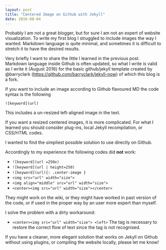 ```yaml
---
layout: post
title: "Centered Image on Github with Jekyll"
date: 2016-08-04
---
```


Probably I am not a great blogger, but for sure I am not an expert of website visualization.
To write my first blog I struggled to include images the way I wanted. Markdown language is quite minimal, and sometimes it is difficult to stretch it to have the desired results.

Very briefly I want to share the little I learned in the previous post.
Markdown language inside Github is often updated, so what I write is valid as I write it (August 2016) for the basic github/jekyll template created by @barryclark (https://github.com/barryclark/jekyll-now) of which this blog is a fork.

If you want to include an image according to Github flavoured MD the code syntax is the following
```
![keyword](url)
```
This includes a un-resized left-aligned image in the text.

If you want a resized centered images, it is more complicated. For what I learned you should consider plug-ins, local Jekyll recompilation, or CSS/HTML codes.

I wanted to find the simpliest possible solution to use directly on Github. 

Accordingly to my experience the following codes did **not** work:

*  ```![keyword](url =250x)```
*  ```![keyword](url | height=250)```
*  ```![keyword](url){: .center-image }```
*  ```<img src="url" width="size">```
*  ```<img align="middle" src="url" width="size">```
*  ```<center><img src="url" width="size"></center>```   

They might work on the wiki, or they might have worked in past version of the code, or if used in the proper way by an user more expert than myself.


I solve the problem with a dirty workaround:
* ```<center><img src="url" width="size"> <left>```
The <left> tag is necessary to restore the correct flow of text since the </center> tag is not recognised.


If you have a cleaner, more elegant solution that works on Jekyll on Github without using plugins, or compiling the website locally, please let me know!
